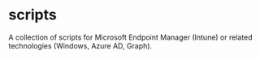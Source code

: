 # scripts
A collection of scripts for Microsoft Endpoint Manager (Intune) or related technologies (Windows, Azure AD, Graph).
